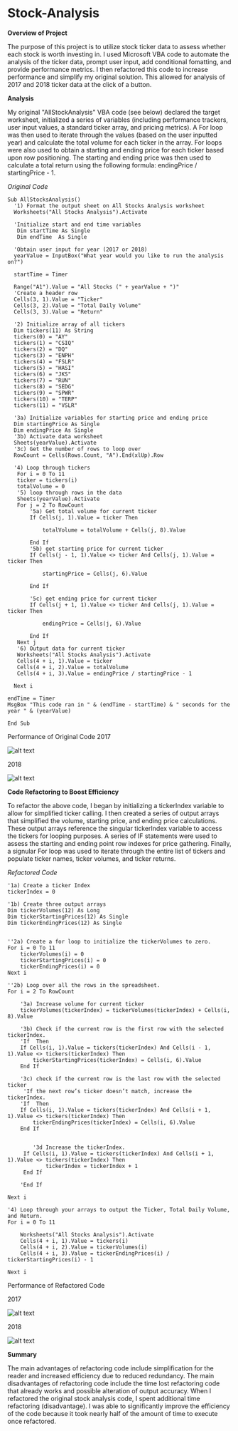 # Stock-Analysis

**Overview of Project**

The purpose of this project is to utilize stock ticker data to assess whether each stock is worth investing in. I used Microsoft VBA code to automate the analysis of the ticker data, prompt user input, add conditional fomatting, and provide performance metrics. I then refactored this code to increase performance and simplify my original solution. This allowed for analysis of 2017 and 2018 ticker data at the click of a button.


**Analysis**

My original "AllStockAnalysis" VBA code (see below) declared the target worksheet, initialized a series of variables (including performance trackers, user input values, a standard ticker array, and pricing metrics). A For loop was then used to iterate through the values (based on the user inputted year) and calculate the total volume for each ticker in the array. For loops were also used to obtain a starting and ending price for each ticker based upon row positioning. The starting and ending price was then used to calculate a total return using the following formula: endingPrice / startingPrice - 1.

_Original Code_

    Sub AllStocksAnalysis()
      '1) Format the output sheet on All Stocks Analysis worksheet
      Worksheets("All Stocks Analysis").Activate

      'Initialize start and end time variables
       Dim startTime As Single
       Dim endTime  As Single

      'Obtain user input for year (2017 or 2018)
      yearValue = InputBox("What year would you like to run the analysis on?")

      startTime = Timer

      Range("A1").Value = "All Stocks (" + yearValue + ")"
      'Create a header row
      Cells(3, 1).Value = "Ticker"
      Cells(3, 2).Value = "Total Daily Volume"
      Cells(3, 3).Value = "Return"

      '2) Initialize array of all tickers
      Dim tickers(11) As String
      tickers(0) = "AY"
      tickers(1) = "CSIQ"
      tickers(2) = "DQ"
      tickers(3) = "ENPH"
      tickers(4) = "FSLR"
      tickers(5) = "HASI"
      tickers(6) = "JKS"
      tickers(7) = "RUN"
      tickers(8) = "SEDG"
      tickers(9) = "SPWR"
      tickers(10) = "TERP"
      tickers(11) = "VSLR"
   
      '3a) Initialize variables for starting price and ending price
      Dim startingPrice As Single
      Dim endingPrice As Single
      '3b) Activate data worksheet
      Sheets(yearValue).Activate
      '3c) Get the number of rows to loop over
      RowCount = Cells(Rows.Count, "A").End(xlUp).Row

      '4) Loop through tickers
       For i = 0 To 11
       ticker = tickers(i)
       totalVolume = 0
       '5) loop through rows in the data
       Sheets(yearValue).Activate
       For j = 2 To RowCount
           '5a) Get total volume for current ticker
           If Cells(j, 1).Value = ticker Then

               totalVolume = totalVolume + Cells(j, 8).Value

           End If
           '5b) get starting price for current ticker
           If Cells(j - 1, 1).Value <> ticker And Cells(j, 1).Value = ticker Then

               startingPrice = Cells(j, 6).Value

           End If

           '5c) get ending price for current ticker
           If Cells(j + 1, 1).Value <> ticker And Cells(j, 1).Value = ticker Then

               endingPrice = Cells(j, 6).Value

           End If
       Next j
       '6) Output data for current ticker
       Worksheets("All Stocks Analysis").Activate
       Cells(4 + i, 1).Value = ticker
       Cells(4 + i, 2).Value = totalVolume
       Cells(4 + i, 3).Value = endingPrice / startingPrice - 1

      Next i
    
    endTime = Timer
    MsgBox "This code ran in " & (endTime - startTime) & " seconds for the year " & (yearValue)

    End Sub

Performance of Original Code
2017

![alt text](https://github.com/GrahamBSereno/Stock-Analysis/blob/main/Resources/PreRefactoring2017.png)

2018

![alt text](https://github.com/GrahamBSereno/Stock-Analysis/blob/main/Resources/PreRefactoring2018.png)

**Code Refactoring to Boost Efficiency**

To refactor the above code, I began by initializing a tickerIndex variable to allow for simplified ticker calling. I then created a series of output arrays that simplified the volume, starting price, and ending price calculations. These output arrays reference the singular tickerIndex variable to access the tickers for looping purposes. A series of IF statements were used to assess the starting and ending point row indexes for price gathering. Finally, a signular For loop was used to iterate through the entire list of tickers and populate ticker names, ticker volumes, and ticker returns. 

_Refactored Code_

    '1a) Create a ticker Index
    tickerIndex = 0

    '1b) Create three output arrays
    Dim tickerVolumes(12) As Long
    Dim tickerStartingPrices(12) As Single
    Dim tickerEndingPrices(12) As Single
    
    
    ''2a) Create a for loop to initialize the tickerVolumes to zero.
    For i = 0 To 11
        tickerVolumes(i) = 0
        tickerStartingPrices(i) = 0
        tickerEndingPrices(i) = 0
    Next i
        
    ''2b) Loop over all the rows in the spreadsheet.
    For i = 2 To RowCount
    
        '3a) Increase volume for current ticker
        tickerVolumes(tickerIndex) = tickerVolumes(tickerIndex) + Cells(i, 8).Value
        
        '3b) Check if the current row is the first row with the selected tickerIndex.
        'If  Then
        If Cells(i, 1).Value = tickers(tickerIndex) And Cells(i - 1, 1).Value <> tickers(tickerIndex) Then
            tickerStartingPrices(tickerIndex) = Cells(i, 6).Value
        End If
        
        '3c) check if the current row is the last row with the selected ticker
         'If the next row’s ticker doesn’t match, increase the tickerIndex.
        'If  Then
        If Cells(i, 1).Value = tickers(tickerIndex) And Cells(i + 1, 1).Value <> tickers(tickerIndex) Then
            tickerEndingPrices(tickerIndex) = Cells(i, 6).Value
        End If
            

            '3d Increase the tickerIndex.
         If Cells(i, 1).Value = tickers(tickerIndex) And Cells(i + 1, 1).Value <> tickers(tickerIndex) Then
                tickerIndex = tickerIndex + 1
         End If
            
        'End If
    
    Next i
    
    '4) Loop through your arrays to output the Ticker, Total Daily Volume, and Return.
    For i = 0 To 11
        
        Worksheets("All Stocks Analysis").Activate
        Cells(4 + i, 1).Value = tickers(i)
        Cells(4 + i, 2).Value = tickerVolumes(i)
        Cells(4 + i, 3).Value = tickerEndingPrices(i) / tickerStartingPrices(i) - 1
        
    Next i

Performance of Refactored Code

2017

![alt text](https://github.com/GrahamBSereno/Stock-Analysis/blob/main/Resources/VBA_Challenge_2017.png)

2018

![alt text](https://github.com/GrahamBSereno/Stock-Analysis/blob/main/Resources/VBA_Challenge_2018.png)



**Summary**

The main advantages of refactoring code include simplification for the reader and increased efficiency due to reduced redundancy. The main disadvantages of refactoring code include the time lost refactoring code that already works and possible alteration of output accuracy.
When I refactored the original stock analysis code, I spent additional time refactoring (disadvantage). I was able to significantly improve the efficiency of the code because it took nearly half of the amount of time to execute once refactored. 

